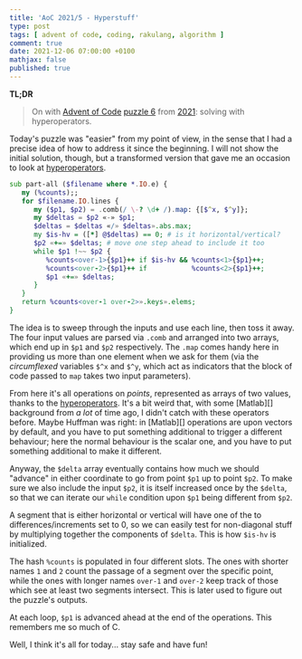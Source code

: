 ```yaml
---
title: 'AoC 2021/5 - Hyperstuff'
type: post
tags: [ advent of code, coding, rakulang, algorithm ]
comment: true
date: 2021-12-06 07:00:00 +0100
mathjax: false
published: true
---
```


**TL;DR**

> On with [Advent of Code][] [puzzle 6][puzzle] from [2021][aoc2021]:
> solving with hyperoperators.

Today's puzzle was "easier" from my point of view, in the sense that I
had a precise idea of how to address it since the beginning. I will not
show the initial solution, though, but a transformed version that gave
me an occasion to look at [hyperoperators][].

```raku
sub part-all ($filename where *.IO.e) {
   my (%counts);;
   for $filename.IO.lines {
      my ($p1, $p2) = .comb(/ \-? \d+ /).map: {[$^x, $^y]};
      my $deltas = $p2 «-» $p1;
      $deltas = $deltas «/» $deltas».abs.max;
      my $is-hv = ([*] @$deltas) == 0; # is it horizontal/vertical?
      $p2 «+=» $deltas; # move one step ahead to include it too
      while $p1 !~~ $p2 {
         %counts<over-1>{$p1}++ if $is-hv && %counts<1>{$p1}++;
         %counts<over-2>{$p1}++ if           %counts<2>{$p1}++;
         $p1 «+=» $deltas;
      }
   }
   return %counts<over-1 over-2>».keys».elems;
}
```

The idea is to sweep through the inputs and use each line, then toss it
away. The four input values are parsed via `.comb` and arranged into two
arrays, which end up in `$p1` and `$p2` respectively. The `.map` comes
handy here in providing us more than one element when we ask for them
(via the *circumflexed* variables `$^x` and `$^y`, which act as
indicators that the block of code passed to `map` takes two input
parameters).

From here it's all operations on *points*, represented as arrays of two
values, thanks to the [hyperoperators][]. It's a bit weird that, with
some [Matlab][] background from *a lot* of time ago, I didn't catch with
these operators before. Maybe Huffman was right: in [Matlab][]
operations are upon vectors by default, and you have to put something
additional to trigger a different behaviour; here the normal behaviour
is the scalar one, and you have to put something additional to make it
different.

Anyway, the `$delta` array eventually contains how much we should
"advance" in either coordinate to go from point `$p1` up to point `$p2`.
To make sure we also include the input `$p2`, it is itself increased
once by the `$delta`, so that we can iterate our `while` condition upon
`$p1` being different from `$p2`.

A segment that is either horizontal or vertical will have one of the to
differences/increments set to 0, so we can easily test for non-diagonal
stuff by multiplying together the components of `$delta`. This is how
`$is-hv` is initialized.

The hash `%counts` is populated in four different slots. The ones with
shorter names `1` and `2` count the passage of a segment over the
specific point, while the ones with longer names `over-1` and `over-2`
keep track of those which see at least two segments intersect. This is
later used to figure out the puzzle's outputs.

At each loop, `$p1` is advanced ahead at the end of the operations. This
remembers me so much of C.

Well, I think it's all for today... stay safe and have fun!


[puzzle]: https://adventofcode.com/2016/day/6
[aoc2021]: https://adventofcode.com/2021/
[Advent of Code]: https://adventofcode.com/
[Raku]: https://www.raku.org/
[hyperoperators]: https://docs.raku.org/language/operators#Hyper_operators
